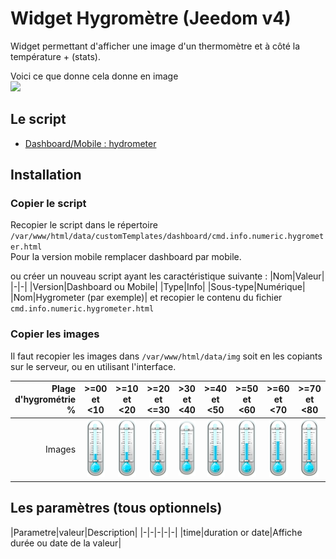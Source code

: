 # Widget Hygromètre (Jeedom v4)
Widget permettant d'afficher une image d'un thermomètre et à côté la température + (stats).

Voici ce que donne cela donne en image  
![](../doc/hygrometer/hygrometer_example.png)

## Le script
- [Dashboard/Mobile : hydrometer](./cmd.info.numeric.hygrometer.html)

## Installation

### Copier le script
Recopier le script dans le répertoire `	/var/www/html/data/customTemplates/dashboard/cmd.info.numeric.hygrometer.html`  
Pour la version mobile remplacer dashboard par mobile.

ou créer un nouveau script ayant les caractéristique suivante :
|Nom|Valeur|
|-|-|
|Version|Dashboard ou Mobile|
|Type|Info|
|Sous-type|Numérique|
|Nom|Hygrometer (par exemple)|
et recopier le contenu du fichier `cmd.info.numeric.hygrometer.html`

### Copier les images
Il faut recopier les images dans `/var/www/html/data/img` soit en les copiants sur le serveur, ou en utilisant l'interface.

|Plage d'hygrométrie %|>=00 et <10|>=10 et <20|>=20 et <=30|>30 et <40|>=40 et <50|>=50 et <60|>=60 et <70|>=70 et <80|>=80 et <90|>=90 et <100|=100&nbsp;|
|-:|:-:|:-:|:-:|:-:|:-:|:-:|:-:|:-:|:-:|:-:|:-:|
|Images|![](./img/hygrometer00.png)|![](./img/hygrometer01.png)|![](./img/hygrometer02.png)|![](./img/hygrometer03.png)|![](./img/hygrometer04.png)|![](./img/hygrometer05.png)|![](./img/hygrometer06.png)|![](./img/hygrometer07.png)|![](./img/hygrometer08.png)|![](./img/hygrometer09.png)|![](./img/hygrometer10.png)|


## Les paramètres (tous optionnels)

|Parametre|valeur|Description|
|-|-|-|-|-|
|time|duration or date|Affiche durée ou date de la valeur|
